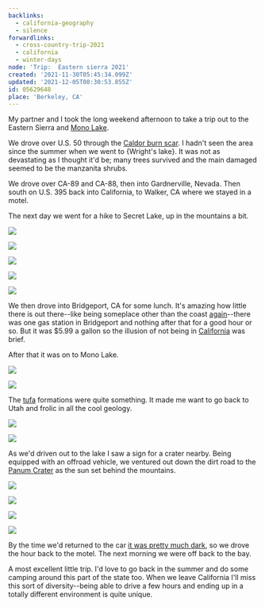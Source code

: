 ```yaml
---
backlinks:
  - california-geography
  - silence
forwardlinks:
  - cross-country-trip-2021
  - california
  - winter-days
node: 'Trip:  Eastern sierra 2021'
created: '2021-11-30T05:45:34.099Z'
updated: '2021-12-05T00:30:53.855Z'
id: 05629648
place: 'Berkeley, CA'
---
```

My partner and I took the long weekend afternoon to take a trip out to the Eastern Sierra and [Mono Lake](https://en.wikipedia.org/wiki/Mono_Lake). 

We drove over U.S. 50 through the [Caldor burn scar](https://en.wikipedia.org/wiki/Caldor_Fire). I hadn't seen the area since the summer when we went to {Wright's lake}. It was not as devastating as I thought it'd be; many trees survived and the main damaged seemed to be the manzanita shrubs. 

We drove over CA-89 and CA-88, then into Gardnerville, Nevada. Then south on U.S. 395 back into California, to Walker, CA where we stayed in a motel. 

The next day we went for a hike to Secret Lake, up in the mountains a bit. 

![](images/05629648/XwlhrxverF.webp " ")

![](images/05629648/hKFDJInlwE.webp " ")

![](images/05629648/hDsXINpbBv.webp " ")

![](images/05629648/rZedWImdTy.webp " ")

![](images/05629648/COMIZZrKlX.webp " ")

We then drove into Bridgeport, CA for some lunch. It's amazing how little there is out there--like being someplace other than the coast [again](cross-country-trip-2021.md)--there was one gas station in Bridgeport and nothing after that for a good hour or so. But it was $5.99 a gallon so the illusion of not being in [California](california.md) was brief. 

After that it was on to Mono Lake. 

![](images/05629648/fcSHDHnIQQ.webp " ")

![](images/05629648/GknOKzYFwG.webp " ")

The [tufa](https://en.wikipedia.org/wiki/Tufa) formations were quite something. It made me want to go back to Utah and frolic in all the cool geology. 

![](images/05629648/BFGViONVyY.webp " ")

![](images/05629648/qhsYFzNiOQ.webp " ")

As we'd driven out to the lake I saw a sign for a crater nearby. Being equipped with an offroad vehicle, we ventured out down the dirt road to the [Panum Crater](https://en.wikipedia.org/wiki/Panum_Crater) as the sun set behind the mountains.

![](images/05629648/IDrXzEUwVD.webp " ")

![](images/05629648/fEOCIViiKt.webp " ") 

![](images/05629648/BMQbBhwAXH.webp " ")

![](images/05629648/xPSKKkZHyD.webp " ")

By the time we'd returned to the car [it was pretty much dark](winter-days.md), so we drove the hour back to the motel. The next morning we were off back to the bay.  

A most excellent little trip. I'd love to go back in the summer and do some camping around this part of the state too. When we leave California I'll miss this sort of diversity--being able to drive a few hours and ending up in a totally different environment is quite unique. 



